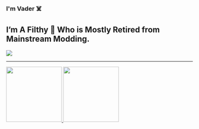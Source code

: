### I'm Vader ☠️

## I’m A Filthy 🐀 Who is Mostly Retired from Mainstream Modding.

<a href="https://github.com/anuraghazra/github-readme-stats">
  <img align="center" src="https://komarev.com/ghpvc/?username=vader111&color=blue&style=flat-square" />
</a>

<br />

---

<a href="https://github.com/anuraghazra/github-readme-stats">
  <img height="150" src="https://github-readme-stats.vercel.app/api?username=vader111&layout=compact&show_icons=true&count_private=true&theme=dark" style="max-width: 100%" />
</a>
<a href="https://github.com/anuraghazra/github-readme-stats">
  <img height="150" src="https://github-readme-stats.vercel.app/api/top-langs/?username=vader111&layout=compact&theme=dark" style="max-width: 100%"/>
</a>
